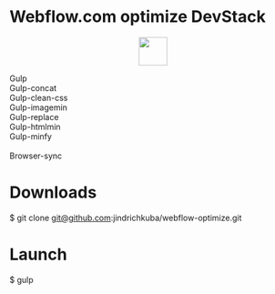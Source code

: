# Webflow.com optimize DevStack

<p align="center">
  <a href="http://gulpjs.com">
    <img width="50" src="https://raw.githubusercontent.com/gulpjs/artwork/master/gulp-2x.png" style="max-width:100%;">
  </a>
 </p>
Gulp <br />
Gulp-concat <br />
Gulp-clean-css <br />
Gulp-imagemin <br />
Gulp-replace <br />
Gulp-htmlmin <br />
Gulp-minfy<br />
<br />
Browser-sync

# Downloads
$ git clone git@github.com:jindrichkuba/webflow-optimize.git

# Launch
$ gulp
